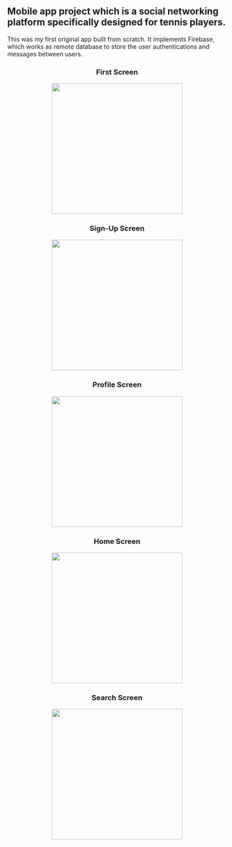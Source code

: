 ## Mobile app project which is a social networking platform specifically designed for tennis players.

This was my first original app built from scratch. It implements Firebase, which works as remote database to store the user authentications and messages between users.


<h3 align="center">First Screen</h3>
<div align="center">
<img src="https://i.imgur.com/mHt2P7n.png" width=300px/>
  
<br/>

<h3 align="center">Sign-Up Screen</h3>
<img src="https://i.imgur.com/dEXqgR9.png" width=300px/>

<br/>

<h3 align="center">Profile Screen</h3>
<img src="https://i.imgur.com/IcOPR70.png" width=300px/>

<br/>

<h3 align="center">Home Screen</h3>
<img src="https://i.imgur.com/LbKSBRc.png" width=300px/>

<br/>

<h3 align="center">Search Screen</h3>
<img src="https://i.imgur.com/GgS6uym.png" width=300px/>

</div>
